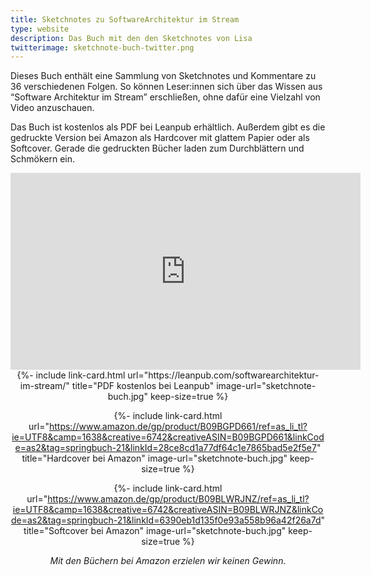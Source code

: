 ```yaml
---
title: Sketchnotes zu SoftwareArchitektur im Stream
type: website
description: Das Buch mit den den Sketchnotes von Lisa
twitterimage: sketchnote-buch-twitter.png
---
```


Dieses Buch enthält eine Sammlung von Sketchnotes und Kommentare zu 36
verschiedenen Folgen. So können Leser:innen sich über das Wissen aus
“Software Architektur im Stream” erschließen, ohne dafür eine Vielzahl
von Video anzuschauen.

Das Buch ist kostenlos als PDF bei Leanpub erhältlich. Außerdem gibt
es die gedruckte Version bei Amazon als Hardcover mit glattem Papier
oder als Softcover. Gerade die gedruckten Bücher laden zum
Durchblättern und Schmökern ein. 

<center>

<div aclass="embed-container"> <iframe width="560" height="315"
src="https://www.youtube-nocookie.com/embed/vzTXJKrpbcY"
frameborder="0" allow="accelerometer; autoplay; clipboard-write;
encrypted-media; gyroscope; picture-in-picture"
allowfullscreen></iframe> </div>

<div class="image-grid">
{%- include link-card.html
  url="https://leanpub.com/softwarearchitektur-im-stream/"
  title="PDF kostenlos bei Leanpub"
  image-url="sketchnote-buch.jpg"
  keep-size=true
  %}

{%- include link-card.html
  url="https://www.amazon.de/gp/product/B09BGPD661/ref=as_li_tl?ie=UTF8&camp=1638&creative=6742&creativeASIN=B09BGPD661&linkCode=as2&tag=springbuch-21&linkId=28ce8cd1a77df64c1e7865bad5e2f5e7"
  title="Hardcover bei Amazon"
  image-url="sketchnote-buch.jpg"
  keep-size=true
  %}

{%- include link-card.html
  url="https://www.amazon.de/gp/product/B09BLWRJNZ/ref=as_li_tl?ie=UTF8&camp=1638&creative=6742&creativeASIN=B09BLWRJNZ&linkCode=as2&tag=springbuch-21&linkId=6390eb1d135f0e93a558b96a42f26a7d"
  title="Softcover bei Amazon"
  image-url="sketchnote-buch.jpg"
  keep-size=true
  %}
</div>

<em>Mit den Büchern bei Amazon erzielen wir keinen Gewinn.</em>

</center>
